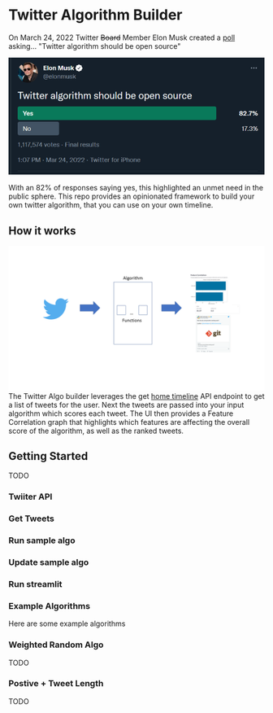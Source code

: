 # Twitter Algorithm Builder

On March 24, 2022 Twitter ~~Board~~ Member Elon Musk created a [poll](https://twitter.com/elonmusk/status/1507041396242407424) asking... "Twitter algorithm should be open source"

![Elon Poll](images/elon_twiiter_opensource_poll.png)

With an 82% of responses saying yes, this highlighted an unmet need in the public sphere. This repo provides an opinionated framework to build your own twitter algorithm, that you can use on your own timeline.  

## How it works

![Twitter API](images/twitter_api_diag.png)
The Twitter Algo builder leverages the get [home timeline](https://developer.twitter.com/en/docs/twitter-api/v1/tweets/timelines/api-reference/get-statuses-home_timeline) API endpoint to get a list of tweets for the user. Next the tweets are passed into your input algorithm which scores each tweet. The UI then provides a Feature Correlation graph that highlights which features are affecting the overall score of the algorithm, as well as the ranked tweets.

## Getting Started
TODO

### Twiiter API

### Get Tweets

### Run sample algo

### Update sample algo

### Run streamlit


### Example Algorithms
Here are some example algorithms

### Weighted Random Algo
TODO

### Postive + Tweet Length
TODO

